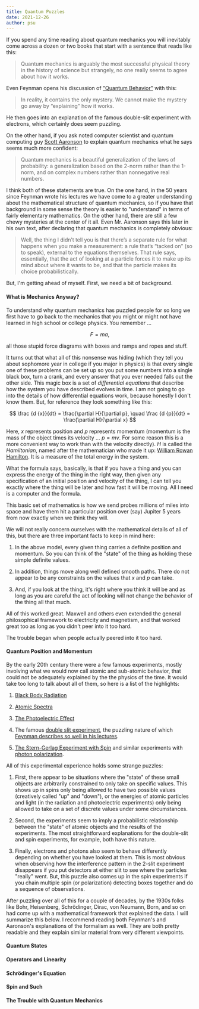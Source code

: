 ```yaml
---
title: Quantum Puzzles
date: 2021-12-26
author: psu
---
```


If you spend any time reading about quantum mechanics you will inevitably come across a
dozen or two books that start with a sentence that reads like this:

> Quantum mechanics is arguably the most successful physical theory in the history of
science but strangely, no one really seems to agree about how it works.

Even Feynman opens his discussion of ["Quantum
Behavior"](https://www.feynmanlectures.caltech.edu/III_01.html) with this:

> In reality, it contains the only mystery. We cannot make the mystery go away by
> “explaining” how it works.

He then goes into an explanation of the famous double-slit experiment with electrons,
which certainly does seem puzzling.

On the other hand, if you ask noted computer scientist and quantum computing guy [Scott
Aaronson](https://www.scottaaronson.com/democritus/) to explain quantum mechanics what he
says seems much more confident:

> Quantum mechanics is a beautiful generalization of the laws of probability: a
> generalization based on the 2-norm rather than the 1-norm, and on complex numbers rather
> than nonnegative real numbers.

I think both of these statements are true. On the one hand, in the 50 years since Feynman
wrote his lectures we have come to a greater understanding about the mathematical
structure of quantum mechanics, so if you have that background in some sense the theory is
easier to "understand" in terms of fairly elementary mathematics. On the other hand, there
are still a few chewy mysteries at the center of it all. Even Mr. Aaronson says this later
in his own text, after declaring that quantum mechanics is completely obvious:

> Well, the thing I didn’t tell you is that there’s a separate rule for what happens when
> you make a measurement: a rule that’s “tacked on” (so to speak), external to the
> equations themselves. That rule says, essentially, that the act of looking at a particle
> forces it to make up its mind about where it wants to be, and that the particle makes
> its choice probabilistically.

But, I'm getting ahead of myself. First, we need a bit of background.

#### What is Mechanics Anyway?

To understand why quantum mechanics has puzzled people for so long we first have to go
back to the mechanics that you might or might not have learned in high school or college
physics. You remember ...

$$
F = ma,
$$

all those stupid force diagrams with boxes and ramps and ropes and stuff.

It turns out that what all of this nonsense was hiding (which they tell you about
sophomore year in college if you major in physics) is that every single one of these
problems can be set up so you put some numbers into a single black box, turn a crank, and
every answer that you ever needed falls out the other side. This magic box is a set of
*differential equations* that describe how the system you have described evolves in time. I
am not going to go into the details of how differential equations work, because honestly I
don't know them. But, for reference they look something like this:

$$
\frac {d {x}}{dt} = \frac{\partial H}{\partial p}, \quad 
\frac {d {p}}{dt} = \frac{\partial H}{\partial x}
$$

Here, $x$ represents position and $p$ represents momentum (momentum is
the mass of the object times its velocity ... $p = mv$. For some reason this is a more
convenient way to work than with the velocity directly). $H$ is called the *Hamiltonian*,
named after the mathematician who made it up: [William Rowan
Hamilton](https://www.youtube.com/watch?v=SZXHoWwBcDcR). It is a measure of the total
energy in the system.

What the formula says, basically, is that if you have a thing and you can express the
energy of the thing in the right way, then given any specification of an initial position
and velocity of the thing, I can tell you exactly where the thing will be later and how
fast it will be moving. All I need is a computer and the formula.

This basic set of mathematics is how we send probes millions of miles into space and have
them hit a particular position over (say) Jupiter 5 years from now exactly when we think
they will.

We will not really concern ourselves with the mathematical details of all of this, but
there are three important facts to keep in mind here:

1. In the above model, every given thing carries a definite position and momentum. So you
   can think of the "state" of the thing as holding these simple definite values.

2. In addition, things move along well defined smooth paths. There do not appear to be
   any constraints on the values that $x$ and $p$ can take.

3. And, if you look at the thing, it's right where you think it will be and as long as you
   are careful the act of looking will not change the behavior of the thing all that much.

All of this worked great. Maxwell and others even extended the general philosophical
framework to electricity and magnetism, and that worked great too as long as you didn't
peer into it too hard.

The trouble began when people actually peered into it too hard.

#### Quantum Position and Momentum

By the early 20th century there were a few famous experiments, mostly involving what we
would now call atomic and sub-atomic behavior, that could not be adequately explained by
the the physics of the time. It would take too long to talk about all of them, so here is
a list of the highlights:

1. [Black Body Radiation](https://en.wikipedia.org/wiki/Black-body_radiation)

2. [Atomic Spectra](https://en.wikipedia.org/wiki/Spectral_line)

4. [The Photoelectric Effect](https://en.wikipedia.org/wiki/Photoelectric_effect)

1. The famous [double slit
experiment](https://en.wikipedia.org/wiki/Double-slit_experiment), the puzzling nature of
which [Feynman describes so well in his
lectures](https://www.feynmanlectures.caltech.edu/III_01.html).

3. [The Stern-Gerlag Experiment with
   Spin](https://en.wikipedia.org/wiki/Stern–Gerlach_experiment) and similar experiments
   with [photon polarization](https://www.youtube.com/watch?v=zcqZHYo7ONs).

All of this experimental experience holds some strange puzzles:

1. First, there appear to be situations where the "state" of these small objects are
   arbitrarily constrained to only take on specific values. This shows up in spins only
   being allowed to have two possible values (creatively called "up" and "down"), or the
   energies of atomic particles and light (in the radiation and photoelectric experiments)
   only being allowed to take on a set of discrete values under some circumstances.

2. Second, the experiments seem to imply a probabilistic relationship between the "state"
   of atomic objects and the results of the experiments. The most straightforward
   explanations for the double-slit and spin experiments, for example, both have this nature.

2. Finally, electrons and photons also seem to behave differently depending on whether you have
   looked at them. This is most obvious when observing how the interference pattern in the
   2-slit experiment disappears if you put detectors at either slit to see where the
   particles "really" went. But, this puzzle also comes up in the spin experiments if you
   chain multiple spin (or polarization) detecting boxes together and do a sequence of
   observations.

After puzzling over all of this for a couple of decades, by the 1930s folks like Bohr,
Heisenberg, Schrödinger, Dirac, von Neumann, Born, and so on had come up with a
mathematical framework that explained the data. I will summarize this below. I recommend
reading both Feynman's and Aaronson's explanations of the formalism as well. They are both
pretty readable and they explain similar material from very different viewpoints.

#### Quantum States

#### Operators and Linearity

#### Schrödinger's Equation


#### Spin and Such

#### The Trouble with Quantum Mechanics


